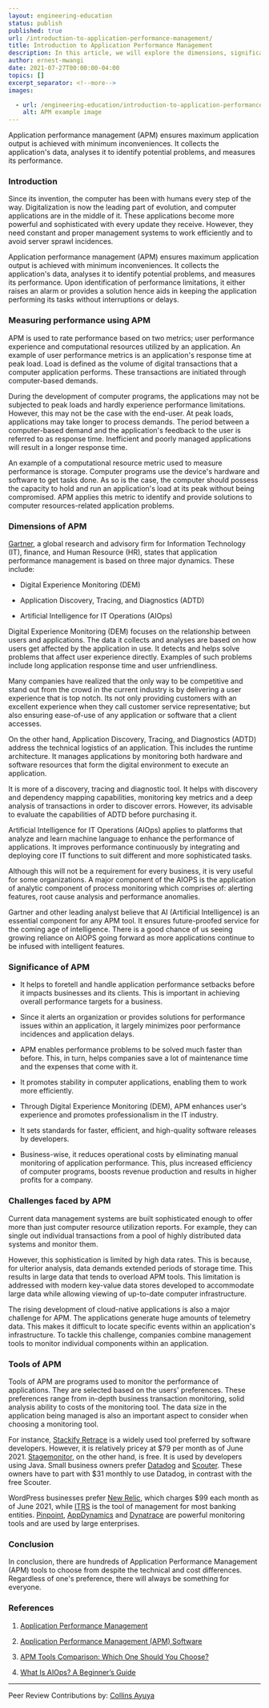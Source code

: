 ```yaml
---
layout: engineering-education
status: publish
published: true
url: /introduction-to-application-performance-management/
title: Introduction to Application Performance Management
description: In this article, we will explore the dimensions, significance, challenges and tools of application performance management.
author: ernest-mwangi
date: 2021-07-27T00:00:00-04:00
topics: []
excerpt_separator: <!--more-->
images:

  - url: /engineering-education/introduction-to-application-performance-management/hero.jpg
    alt: APM example image
---
```

Application performance management (APM) ensures maximum application output is achieved with minimum inconveniences. It collects the application's data, analyses it to identify potential problems, and measures its performance.
<!--more-->

### Introduction
Since its invention, the computer has been with humans every step of the way. Digitalization is now the leading part of evolution, and computer applications are in the middle of it. These applications become more powerful and sophisticated with every update they receive. However, they need constant and proper management systems to work efficiently and to avoid server sprawl incidences.

Application performance management (APM) ensures maximum application output is achieved with minimum inconveniences. It collects the application's data, analyses it to identify potential problems, and measures its performance. Upon identification of performance limitations, it either raises an alarm or provides a solution hence aids in keeping the application performing its tasks without interruptions or delays.

### Measuring performance using APM
APM is used to rate performance based on two metrics; user performance experience and computational resources utilized by an application. An example of user performance metrics is an application's response time at peak load. Load is defined as the volume of digital transactions that a computer application performs. These transactions are initiated through computer-based demands.

During the development of computer programs, the applications may not be subjected to peak loads and hardly experience performance limitations. However, this may not be the case with the end-user. At peak loads, applications may take longer to process demands. The period between a computer-based demand and the application's feedback to the user is referred to as response time. Inefficient and poorly managed applications will result in a longer response time.

An example of a computational resource metric used to measure performance is storage. Computer programs use the device's hardware and software to get tasks done. As so is the case, the computer should possess the capacity to hold and run an application's load at its peak without being compromised. APM applies this metric to identify and provide solutions to computer resources-related application problems.

### Dimensions of APM
[Gartner](https://www.gartner.com/en), a global research and advisory firm for Information Technology (IT), finance, and Human Resource (HR), states that application performance management is based on three major dynamics. These include:

- Digital Experience Monitoring (DEM)

- Application Discovery, Tracing, and Diagnostics (ADTD)

- Artificial Intelligence for IT Operations (AIOps)

Digital Experience Monitoring (DEM) focuses on the relationship between users and applications. The data it collects and analyses are based on how users get affected by the application in use. It detects and helps solve problems that affect user experience directly. Examples of such problems include long application response time and user unfriendliness.

Many companies have realized that the only way to be competitive and stand out from the crowd in the current industry is by delivering a user experience that is top notch. Its not only providing customers with an excellent experience when they call customer service representative; but also ensuring ease-of-use of any application or software that a client accesses.

On the other hand, Application Discovery, Tracing, and Diagnostics (ADTD) address the technical logistics of an application. This includes the runtime architecture. It manages applications by monitoring both hardware and software resources that form the digital environment to execute an application.

It is more of a discovery, tracing and diagnostic tool. It helps with discovery and dependency mapping capabilities, monitoring key metrics and a deep analysis of transactions in order to discover errors. However, its advisable to evaluate the capabilities of ADTD before purchasing it.

Artificial Intelligence for IT Operations (AIOps) applies to platforms that analyze and learn machine language to enhance the performance of applications. It improves performance continuously by integrating and deploying core IT functions to suit different and more sophisticated tasks.

Although this will not be a requirement for every business, it is very useful for some organizations. A major component of the AIOPS is the application of analytic component of process monitoring which comprises of: alerting features, root cause analysis and performance anomalies. 

Gartner and other leading analyst believe that AI (Artificial Intelligence) is an essential component for any APM tool. It ensures future-proofed service for the coming age of intelligence. There is a good chance of us seeing growing reliance on AIOPS going forward as more applications continue to be infused with intelligent features.

### Significance of APM
- It helps to foretell and handle application performance setbacks before it impacts businesses and its clients. This is important in achieving overall performance targets for a business.

- Since it alerts an organization or provides solutions for performance issues within an application, it largely minimizes poor performance incidences and application delays.

- APM enables performance problems to be solved much faster than before. This, in turn, helps companies save a lot of maintenance time and the expenses that come with it.

- It promotes stability in computer applications, enabling them to work more efficiently.

- Through Digital Experience Monitoring (DEM), APM enhances user's experience and promotes professionalism in the IT industry.

- It sets standards for faster, efficient, and high-quality software releases by developers.

- Business-wise, it reduces operational costs by eliminating manual monitoring of application performance. This, plus increased efficiency of computer programs, boosts revenue production and results in higher profits for a company.

### Challenges faced by APM
Current data management systems are built sophisticated enough to offer more than just computer resource utilization reports. For example, they can single out individual transactions from a pool of highly distributed data systems and monitor them. 

However, this sophistication is limited by high data rates. This is because, for ulterior analysis, data demands extended periods of storage time. This results in large data that tends to overload APM tools. This limitation is addressed with modern key-value data stores developed to accommodate large data while allowing viewing of up-to-date computer infrastructure.

The rising development of cloud-native applications is also a major challenge for APM. The applications generate huge amounts of telemetry data. This makes it difficult to locate specific events within an application's infrastructure. To tackle this challenge, companies combine management tools to monitor individual components within an application.

### Tools of APM
Tools of APM are programs used to monitor the performance of applications. They are selected based on the users' preferences. These preferences range from in-depth business transaction monitoring, solid analysis ability to costs of the monitoring tool. The data size in the application being managed is also an important aspect to consider when choosing a monitoring tool. 

For instance, [Stackify Retrace](https://www.pcmag.com/reviews/stackify-retrace) is a widely used tool preferred by software developers. However, it is relatively pricey at $79 per month as of June 2021. [Stagemonitor](https://www.stagemonitor.org/), on the other hand, is free. It is used by developers using Java. Small business owners prefer [Datadog](https://searchitoperations.techtarget.com/definition/Datadog) and [Scouter](https://reposhub.com/android/performance-tools/scouter-project-scouter). These owners have to part with $31 monthly to use Datadog, in contrast with the free Scouter.

WordPress businesses prefer [New Relic](https://newrelic.com), which charges $99 each month as of June 2021, while [ITRS](https://stats.oecd.org/glossary/detail.asp?ID=1406) is the tool of management for most banking entities. [Pinpoint](https://pinpoint-apm.github.io/pinpoint/), [AppDynamics](https://en.m.wikipedia.org/wiki/AppDynamics) and [Dynatrace](https://www.dynatrace.com) are powerful monitoring tools and are used by large enterprises.

### Conclusion
In conclusion, there are hundreds of Application Performance Management (APM) tools to choose from despite the technical and cost differences. Regardless of one's preference, there will always be something for everyone.

### References
1. [Application Performance Management](https://www.itcentralstation.com/categories/application-performance-management-apm)

2. [Application Performance Management (APM) Software](https://www.trustradius.com/application-performance-management)

3. [APM Tools Comparison: Which One Should You Choose?](https://www.blazemeter.com/blog/apm-tools-comparison-which-one-should-you-choose)

4. [What Is AIOps? A Beginner’s Guide](https://www.bmc.com/blogs/what-is-aiops/)

---
Peer Review Contributions by: [Collins Ayuya](https://www.section.io/engineering-education/authors/collins-ayuya/)
